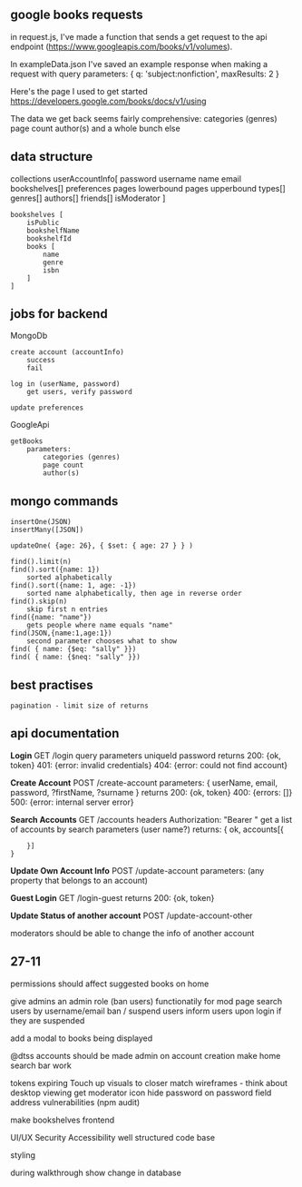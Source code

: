 
## google books requests
in request.js, I've made a function that sends a get request to the api endpoint (https://www.googleapis.com/books/v1/volumes). 

In exampleData.json I've saved an example response when making a request with query parameters:
{
    q: 'subject:nonfiction',
    maxResults: 2
}

Here's the page I used to get started
https://developers.google.com/books/docs/v1/using

The data we get back seems fairly comprehensive:
    categories (genres)
    page count
    author(s)
    and a whole bunch else

## data structure
collections
    userAccountInfo[
        password
        username
        name
        email
        bookshelves[]
        preferences
            pages lowerbound
            pages upperbound
            types[]
            genres[]
            authors[]
        friends[]
        isModerator
    ]

    bookshelves [
        isPublic
        bookshelfName                         
        bookshelfId
        books [
            name
            genre
            isbn
        ]
    ]


## jobs for backend

MongoDb

    create account (accountInfo)
        success
        fail

    log in (userName, password)
        get users, verify password

    update preferences


GoogleApi

    getBooks
        parameters:
            categories (genres)
            page count
            author(s)

    




## mongo commands

    insertOne(JSON)
    insertMany([JSON])

    updateOne( {age: 26}, { $set: { age: 27 } } )

    find().limit(n)
    find().sort({name: 1})
        sorted alphabetically
    find().sort({name: 1, age: -1})
        sorted name alphabetically, then age in reverse order
    find().skip(n)
        skip first n entries
    find({name: "name"})
        gets people where name equals "name"
    find(JSON,{name:1,age:1})
        second parameter chooses what to show
    find( { name: {$eq: "sally" }})
    find( { name: {$neq: "sally" }})
    
## best practises

    pagination - limit size of returns

## api documentation

**Login**
    GET /login
    query parameters
        uniqueId
        password
    returns
        200: {ok, token}
        401: {error: invalid credentials}
    404: {error: could not find account}

**Create Account**
    POST /create-account
    parameters: {
        userName, email, password, ?firstName, ?surname
    }
    returns
        200: {ok, token}
        400: {errors: []}
        500: {error: internal server error}

**Search Accounts**
    GET /accounts
    headers
        Authorization: "Bearer <Token>"
    get a list of accounts by search parameters (user name?)
    returns: {
        ok, accounts[{
            
        }]
    }

**Update Own Account Info**
    POST /update-account
    parameters: (any property that belongs to an account)

**Guest Login**
    GET /login-guest
    returns 
        200: {ok, token}

**Update Status of another account**
    POST /update-account-other
    
moderators should be able to change the info of another account



## 27-11

permissions should affect suggested books on home

give admins an admin role (ban users)
  functionatily for mod page
  search users by username/email
  ban / suspend users
    inform users upon login if they are suspended
    
add a modal to books being displayed

@dtss accounts should be made admin on account creation
make home search bar work

tokens expiring
Touch up visuals to closer match wireframes - think about desktop viewing
get moderator icon
hide password on password field
address vulnerabilities (npm audit)

make bookshelves frontend

UI/UX
Security
Accessibility
well structured code base

styling

during walkthrough
    show change in database
